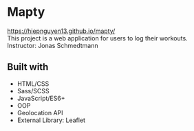 # Mapty

https://hiepnguyen13.github.io/mapty/  
This project is a web application for users to log their workouts.  
Instructor: Jonas Schmedtmann

## Built with

- HTML/CSS
- Sass/SCSS
- JavaScript/ES6+
- OOP
- Geolocation API
- External Library: Leaflet
